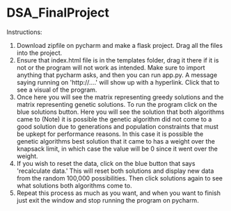# DSA_FinalProject

Instructions:
1. Download zipfile on pycharm and make a flask project. Drag all the files into the project.
2. Ensure that index.html file is in the templates folder, drag it there if it is not or the program will not work as intended. Make sure to import anything that pycharm asks, and then you can run app.py. A message saying running on 'http://....' will show up with a hyperlink. Click that to see a visual of the program.
3. Once here you will see the matrix representing greedy solutions and the matrix representing genetic solutions. To run the program click on the blue solutions button. Here you will see the solution that both algorithms came to
(Note) it is possible the genetic algorithm did not come to a good solution due to generations and population constraints that must be upkept for performance reasons. In this case it is possible the genetic algorithms best solution that it came to has a weight over the knapsack limit, in which case the value will be 0 since it went over the weight.
4. If you wish to reset the data, click on the blue button that says 'recalculate data.' This will reset both solutions and display new data from the random 100,000 possibilities. Then click solutions again to see what solutions both algorithms come to.
5. Repeat this process as much as you want, and when you want to finish just exit the window and stop running the program on pycharm.
